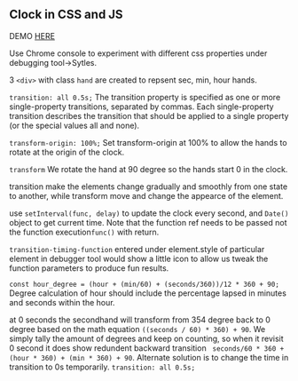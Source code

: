 ## Clock in CSS and JS

DEMO [HERE](https://cdn.rawgit.com/iamcxy/JavaScript30/37c1e060/02%20-%20JS%20and%20CSS%20Clock/index-PRACTICE.html) 

Use Chrome console to experiment with different css properties under debugging tool->Sytles.

3 `<div>` with class `hand` are created to repsent sec, min, hour hands. 

`transition: all 0.5s;`
The transition property is specified as one or more single-property transitions, separated by commas. Each single-property transition describes the transition that should be applied to a single property (or the special values all and none). 

`transform-origin: 100%;` 
Set transform-origin at 100% to allow the hands to rotate at the origin of the clock. 

`transform`
We rotate the hand at 90 degree so the hands start 0 in the clock. 

transition make the elements change gradually and smoothly from one state to another, while transform move and change the appearce of the element. 

use `setInterval(func, delay)` to update the clock every second, and `Date()` object to get current time. Note that the function ref needs to be passed not the function execution`func()` with return. 

`transition-timing-function` entered under element.style of particular element in debugger tool would show a little icon to allow us tweak the function parameters to produce fun results.

`const hour_degree = (hour + (min/60) + (seconds/360))/12 * 360 + 90;` Degree calculation of hour should include the percentage lapsed in minutes and seconds within the hour. 

at 0 seconds the secondhand will transform from 354 degree back to 0 degree based on the math equation `((seconds / 60) * 360) + 90`. We simply tally the amount of degrees and keep on counting, so when it revisit 0 second it does show redundent backward transition ` seconds/60 * 360 + (hour * 360) + (min * 360) + 90`. Alternate solution is to change the time in transition to 0s temporarily. `transition: all 0.5s;`





